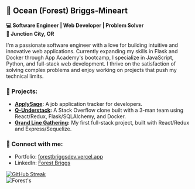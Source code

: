 ## 🌱 Ocean (Forest) Briggs-Mineart  
**💻 Software Engineer | Web Developer | Problem Solver**  
**📍 Junction City, OR**

I'm a passionate software engineer with a love for building intuitive and innovative web applications. Currently expanding my skills in Flask and Docker through App Academy's bootcamp, I specialize in JavaScript, Python, and full-stack web development. I thrive on the satisfaction of solving complex problems and enjoy working on projects that push my technical limits.

### 🚀 Projects:  
- **[ApplySage](https://github.com/Forestbriggs/ApplySage):** A job application tracker for developers.
- **[Q-Understack](https://github.com/Sohna-AI/q-understack):** A Stack Overflow clone built with a 3-man team using React/Redux, Flask/SQLAlchemy, and Docker.
- **[Grand Line Gathering](https://github.com/Forestbriggs/Grand-Line-Gathering):** My first full-stack project, built with React/Redux and Express/Sequelize.

### 🔗 Connect with me:  
- Portfolio: [forestbriggsdev.vercel.app](https://forestbriggsdev.vercel.app/)  
- LinkedIn: [Forest Briggs](https://www.linkedin.com/in/forest-briggs)

  
[![GitHub Streak](https://github-readme-streak-stats.herokuapp.com?user=Forestbriggs&theme=tokyonight&hide_border=true&border_radius=10)](https://git.io/streak-stats)  
![Forest's ](https://github-readme-stats.vercel.app/api/top-langs?username=Forestbriggs&theme=tokyonight&hide_border=true&border_radius=10&layout=donut)
<!---
Forestbriggs/Forestbriggs is a ✨ special ✨ repository because its `README.md` (this file) appears on your GitHub profile.
You can click the Preview link to take a look at your changes.
--->
